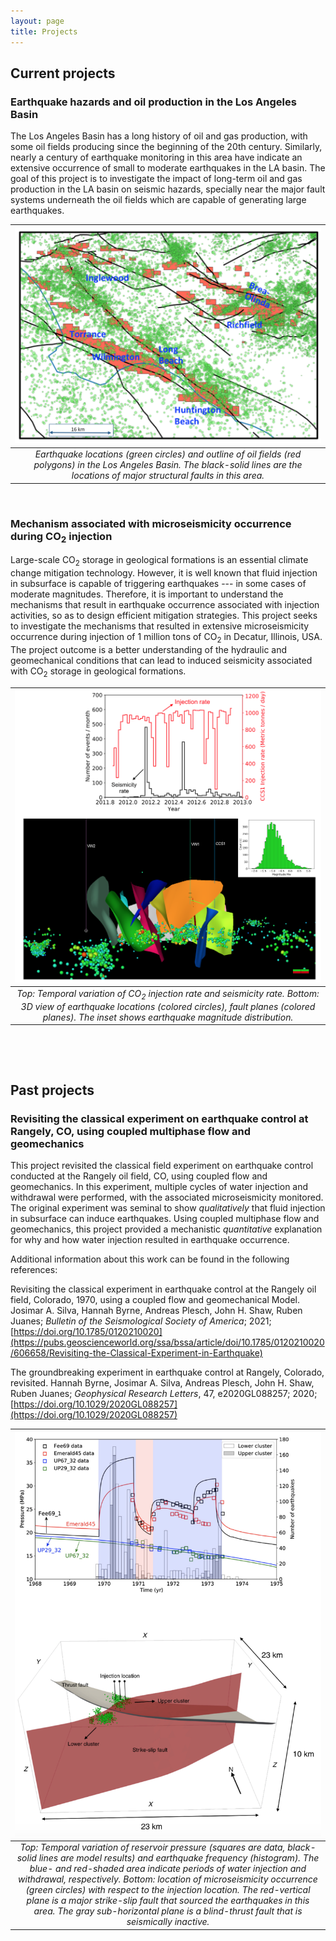 ```yaml
---
layout: page
title: Projects
---
```

## Current projects

### Earthquake hazards and oil production in the Los Angeles Basin

The Los Angeles Basin has a long history of oil and gas production, with some oil fields producing since the beginning of the 20th century. Similarly, nearly a century of earthquake monitoring in this area have indicate an extensive occurrence of small to moderate earthquakes in the LA basin. The goal of this project is to investigate the impact of long-term oil and gas production in the LA basin on seismic hazards, specially near the major fault systems underneath the oil fields which are capable of generating large earthquakes.  

| ![My Image](/assets/images/Wilmington/Wilmington.png) |
|:--:|
| *Earthquake locations (green circles) and outline of oil fields (red polygons) in the Los Angeles Basin. The black-solid lines are the locations of major structural faults in this area.* |

<p>&nbsp;</p>

### Mechanism associated with microseismicity occurrence during CO<sub>2</sub> injection

Large-scale CO<sub>2</sub> storage in geological formations is an essential climate change mitigation technology. However, it is well known that fluid injection in subsurface is capable of triggering earthquakes --- in some cases of moderate magnitudes. Therefore, it is important to understand the mechanisms that result in earthquake occurrence associated with injection activities, so as to design efficient mitigation strategies. This project seeks to investigate the mechanisms that resulted in extensive microseismicity occurrence during injection of 1 million tons of CO<sub>2</sub> in Decatur, Illinois, USA. The project outcome is a better understanding of the hydraulic and geomechanical conditions that can lead to induced seismicity associated with CO<sub>2</sub> storage in geological formations.

| ![My Image](/assets/images/ISGS/ISGS_Figure.png) |
|:--:|
| *Top: Temporal variation of CO<sub>2</sub> injection rate and seismicity rate. Bottom: 3D view of earthquake locations (colored circles), fault planes (colored planes). The inset shows earthquake magnitude distribution.* |


<p>&nbsp;</p>
<p>&nbsp;</p>

## Past projects

### Revisiting the classical experiment on earthquake control at Rangely, CO, using coupled multiphase flow and geomechanics

This project revisited the classical field experiment on earthquake control conducted at the Rangely oil field, CO, using coupled flow and geomechanics. In this experiment, multiple cycles of water injection and withdrawal were performed, with the associated microseismicity monitored. The original experiment was seminal to show *qualitatively* that fluid injection in subsurface can induce earthquakes. Using coupled multiphase flow and geomechanics, this project provided a mechanistic *quantitative* explanation for why and how water injection resulted in earthquake occurrence.

Additional information about this work can be found in the following references:

Revisiting the classical experiment in earthquake control at the Rangely oil field, Colorado, 1970, using a coupled flow and geomechanical Model. Josimar A. Silva, Hannah Byrne, Andreas Plesch, John H. Shaw, Ruben Juanes; *Bulletin of the Seismological Society of America*; 2021; [https://doi.org/10.1785/0120210020](https://pubs.geoscienceworld.org/ssa/bssa/article/doi/10.1785/0120210020/606658/Revisiting-the-Classical-Experiment-in-Earthquake)

The groundbreaking experiment in earthquake control at Rangely, Colorado, revisited. Hannah Byrne, Josimar A. Silva, Andreas Plesch, John H. Shaw, Ruben Juanes; *Geophysical Research Letters*, 47, e2020GL088257; 2020; [https://doi.org/10.1029/2020GL088257](https://doi.org/10.1029/2020GL088257)


| ![My Image](/assets/images/Rangely/Rangely_Figure.png) |
|:--:|
| *Top: Temporal variation of reservoir pressure (squares are data, black-solid lines are model results) and earthquake frequency (histogram). The blue- and red-shaded area indicate periods of water injection and withdrawal, respectively. Bottom: location of microseismicity occurrence (green circles) with respect to the injection location. The red-vertical plane is a major strike-slip fault that sourced the earthquakes in this area. The gray sub-horizontal plane is a blind-thrust fault that is seismically inactive.* |

<p>&nbsp;</p>




##
